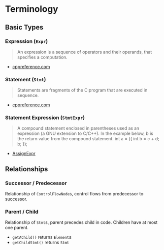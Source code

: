# Terminology

## Basic Types

### Expression (`Expr`)

> An expression is a sequence of operators and their operands, that specifies a computation. 
- [cppreference.com](https://en.cppreference.com/w/c/language/expressions)

### Statement (`Stmt`)

> Statements are fragments of the C program that are executed in sequence. 
- [cppreference.com](https://en.cppreference.com/w/c/language/statements)



### Statement Expression (`StmtExpr`)


> A compound statement enclosed in parentheses used as an expression (a GNU extension to C/C++). In the example below, b is the return value from the compound statement.
>int a = ({ int b = c + d; b; });
- [AssignExpr](https://codeql.github.com/codeql-standard-libraries/cpp/semmle/code/cpp/exprs/Expr.qll/type.Expr$StmtExpr.html)

## Relationships

### Successor / Predecessor

Relationship of `ControlFlowNode`s, control flows from predecessor to successor.

### Parent / Child

Relationship of `Stmt`s, parent precedes child in code. Children have at most one parent.

* `getAChild()` returns `Element`s
* `getChildStmt()` returns `Stmt`

